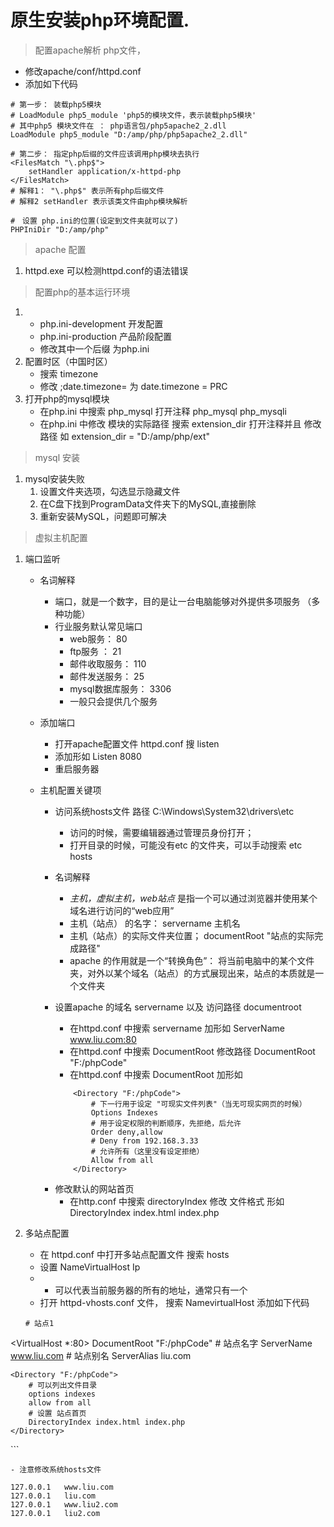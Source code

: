 # 原生安装php环境配置.

> 配置apache解析 php文件，

+ 修改apache/conf/httpd.conf
+ 添加如下代码

```
# 第一步： 装载php5模块
# LoadModule php5_module 'php5的模块文件，表示装载php5模块'
# 其中php5 模块文件在 ： php语言包/php5apache2_2.dll
LoadModule php5_module "D:/amp/php/php5apache2_2.dll"

# 第二步： 指定php后缀的文件应该调用php模块去执行
<FilesMatch "\.php$">
    setHandler application/x-httpd-php
</FilesMatch>
# 解释1： "\.php$" 表示所有php后缀文件
# 解释2 setHandler 表示该类文件由php模块解析

#　设置 php.ini的位置(设定到文件夹就可以了)
PHPIniDir "D:/amp/php"
```

> apache 配置

1. httpd.exe 可以检测httpd.conf的语法错误

> 配置php的基本运行环境

1. - php.ini-development 开发配置
   - php.ini-production 产品阶段配置
   - 修改其中一个后缀 为php.ini
2. 配置时区（中国时区）
    - 搜索 timezone
    -  修改 ;date.timezone= 为 date.timezone = PRC
3. 打开php的mysql模块
    - 在php.ini 中搜索 php_mysql 打开注释 php_mysql php_mysqli
    - 在php.ini 中修改 模块的实际路径 搜索 extension_dir 打开注释并且 修改路径 如 extension_dir = "D:/amp/php/ext" 

> mysql 安装

1. mysql安装失败
    1. 设置文件夹选项，勾选显示隐藏文件
    2. 在C盘下找到ProgramData文件夹下的MySQL,直接删除
    3. 重新安装MySQL，问题即可解决

> 虚拟主机配置

1. 端口监听

    - 名词解释

        + 端口，就是一个数字，目的是让一台电脑能够对外提供多项服务 （多种功能）
        + 行业服务默认常见端口
            + web服务： 80
            + ftp服务 ： 21
            + 邮件收取服务： 110
            + 邮件发送服务： 25
            + mysql数据库服务： 3306
            + 一般只会提供几个服务
            
    - 添加端口
        - 打开apache配置文件 httpd.conf 搜 listen
        -  添加形如  Listen 8080
        -  重启服务器
        
    - 主机配置关键项
        + 访问系统hosts文件 路径 C:\Windows\System32\drivers\etc
            - 访问的时候，需要编辑器通过管理员身份打开；
            - 打开目录的时候，可能没有etc 的文件夹，可以手动搜索 etc hosts
            
        + 名词解释
            
            - *主机，虚拟主机，web站点* 是指一个可以通过浏览器并使用某个域名进行访问的“web应用”
            - 主机（站点） 的名字： servername 主机名
            - 主机（站点）的实际文件夹位置； documentRoot "站点的实际完成路径"
            - apache 的作用就是一个“转换角色”： 将当前电脑中的某个文件夹，对外以某个域名（站点）的方式展现出来，站点的本质就是一个文件夹
        + 设置apache 的域名 servername 以及 访问路径 documentroot

            - 在httpd.conf 中搜索 servername 加形如 ServerName www.liu.com:80
            - 在httpd.conf 中搜索 DocumentRoot 修改路径 DocumentRoot "F:/phpCode"
            - 在httpd.conf 中搜索 DocumentRoot 加形如 
            
            ```
                <Directory "F:/phpCode">
                    # 下一行用于设定 "可现实文件列表"（当无可现实网页的时候） 
                    Options Indexes
                    # 用于设定权限的判断顺序，先拒绝，后允许
                    Order deny,allow
                    # Deny from 192.168.3.33
                    # 允许所有（这里没有设定拒绝）
                    Allow from all
                </Directory>
            ```

        - 修改默认的网站首页
            - 在http.conf 中搜索 directoryIndex 修改 文件格式 形如 DirectoryIndex index.html index.php   

2. 多站点配置
    - 在 httpd.conf 中打开多站点配置文件 搜索 hosts
    - 设置 NameVirtualHost Ip
    - * 可以代表当前服务器的所有的地址，通常只有一个
    - 打开 httpd-vhosts.conf 文件， 搜索 NamevirtualHost
    添加如下代码

    ```
    # 站点1
<VirtualHost *:80>
    DocumentRoot "F:/phpCode"
    # 站点名字
    ServerName www.liu.com
    # 站点别名
    ServerAlias liu.com

    <Directory "F:/phpCode">
        # 可以列出文件目录
        options indexes
        allow from all
        # 设置 站点首页
        DirectoryIndex index.html index.php
    </Directory>

</VirtualHost>
    ```

    - 注意修改系统hosts文件

```
127.0.0.1   www.liu.com
127.0.0.1   liu.com
127.0.0.1   www.liu2.com
127.0.0.1   liu2.com
```